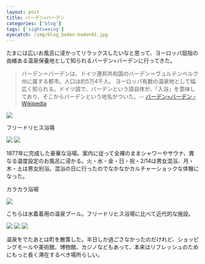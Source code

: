 ```yaml
---
layout: post
title: バーデン=バーデン
categories: ['blog']
tags: ['sightseeing']
eyecatch: /img/blog_baden-baden01.jpg
---
```


たまには広いお風呂に浸かってリラックスしたいなと思って、ヨーロッパ屈指の由緒ある温泉保養地として知られるバーデン=バーデンに行ってきた。

> バーデン＝バーデンは、ドイツ連邦共和国のバーデン＝ヴュルテンベルク州に属する都市。人口は約5万4千人。 ヨーロッパ有数の温泉地として幅広く知られる。ドイツ語で、バーデンという語自体が、「入浴」を意味しており、そこからバーデンという地名がついた。-- [バーデン=バーデン - Wikipedia](https://ja.wikipedia.org/wiki/%E3%83%90%E3%83%BC%E3%83%87%E3%83%B3%EF%BC%9D%E3%83%90%E3%83%BC%E3%83%87%E3%83%B3)

<img src="/img/blog_baden-baden01.jpg" class="image-on-frame image-fade">

<p class="injection-center">フリードリヒス浴場</p>

<img src="/img/blog_baden-baden02.jpg" class="image-on-frame image-fade">

<img src="/img/blog_baden-baden03.jpg" class="image-on-frame image-fade">

1877年に完成した豪華な浴場。案内に従って全裸のままシャワーやサウナ、異なる温度設定のお風呂に浸かる。火・水・金・日・祝・2/14は男女混浴、月・木・土は男女別浴。混浴の日に行ったのでなかなかカルチャーショックな体験になった。

<p class="injection-center">カラカラ浴場</p>

<img src="/img/blog_baden-baden04.jpg" class="image-on-frame image-fade">

こちらは水着着用の温泉プール。フリードリヒス浴場に比べて近代的な施設。

<img src="/img/blog_baden-baden05.jpg" class="image-on-frame image-fade">

<img src="/img/blog_baden-baden06.jpg" class="image-on-frame image-fade">

<img src="/img/blog_baden-baden07.jpg" class="image-on-frame image-fade">

温泉をでたあとは町を散策した。半日しか過ごさなかったのだけれど、ショッピングモールや美術館、博物館、カジノなどもあって、本来はリフレッシュのためにもっと長く滞在するべき場所らしい。
